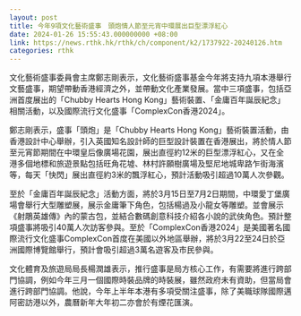```yaml
---
layout: post
title: 今年9項文化藝術盛事　頭炮情人節至元宵中環展出巨型漂浮紅心
date: 2024-01-26 15:55:43.000000000 +08:00
link: https://news.rthk.hk/rthk/ch/component/k2/1737922-20240126.htm
categories: rthk
---
```


文化藝術盛事委員會主席鄭志剛表示，文化藝術盛事基金今年將支持九項本港舉行文藝盛事，期望帶動香港經濟之外，並帶動文化產業發展。當中三項盛事，包括亞洲首度展出的「Chubby Hearts Hong Kong」藝術裝置、「金庸百年誕辰紀念」相關活動，以及國際流行文化盛事「ComplexCon香港2024」。

鄭志剛表示，盛事「頭炮」是「Chubby Hearts Hong Kong」藝術裝置活動，由香港設計中心舉辦，引入英國知名設計師的巨型設計裝置在香港展出，將於情人節至元宵節期間在中環皇后像廣場花園，展出直徑約12米的巨型漂浮紅心，又在全港多個地標和旅遊景點包括旺角花墟、林村許願樹廣場及堅尼地城卑路乍街海濱等，每天「快閃」展出直徑約3米的飄浮紅心，預計活動吸引超過10萬人次參觀。

至於「金庸百年誕辰紀念」活動方面，將於3月15日至7月2日期間，中環愛丁堡廣場會舉行大型雕塑展，展示金庸筆下角色，包括楊過及小龍女等雕塑。並會展示《射鵰英雄傳》內的蒙古包，並結合數碼創意科技介紹各小說的武俠角色。預計整項盛事將吸引40萬人次訪客參與。至於「ComplexCon香港2024」是美國著名國際流行文化盛事ComplexCon首度在美國以外地區舉辦，將於3月22至24日於亞洲國際博覽館舉行，預計會吸引超過3萬名遊客及市民參與。

文化體育及旅遊局局長楊潤雄表示，推行盛事是局方核心工作，有需要將進行跨部門協調，例如今年三月一個國際時裝品牌的時裝展，雖然政府未有資助，但當局會進行跨部門協調。他說，今年上半年本港有多項受關注盛事，除了美職球隊國際邁阿密訪港以外，農曆新年大年初二亦會於有煙花匯演。

